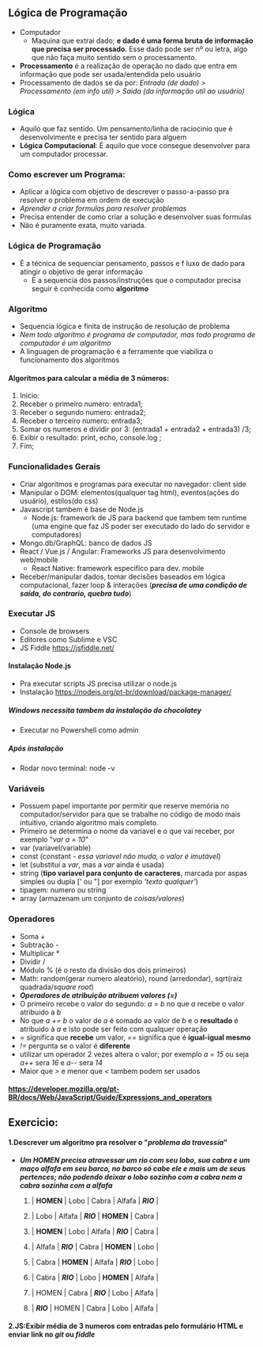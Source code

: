 ## Lógica de Programação  

- Computador  
    - Maquina que extrai dado; **e dado é uma forma bruta de informação que precisa ser processado**. Esse dado pode ser nº ou letra, algo que não faça muito sentido sem o processamento.
- **Processamento** é a realização de operação no dado que entra em informação que pode ser usada/entendida pelo usuário
- Processamento de dados se da por: *Entrada (de dado) > Processamento (em info util) > Saida (da informação util ao usuário)*

### Lógica  

 - Aquilo que faz sentido. Um pensamento/linha de raciocinio que é desenvolvimente e precisa ter sentido para alguem
 - **Lógica Computacional**: É aquilo que voce consegue desenvolver para um computador processar.   

 ### Como escrever um Programa:   

 - Aplicar a lógica com objetivo de descrever o passo-a-passo pra resolver o problema em ordem de execução
 - *Aprender a criar formulas para resolver problemas*
 - Precisa entender de como criar a solução e desenvolver suas formulas 
 - Não é puramente exata, muito variada.  

 ### Lógica de Programação  

 - É a técnica de sequenciar pensamento, passos e f luxo de dado para atingir o objetivo de gerar informação
   - E a sequencia dos passos/instruções que o computador precisa seguir é conhecida como **algoritmo**   

### Algoritmo   

- Sequencia lógica e finita de instrução de resolução de problema
- *Nem todo algoritmo é programa de computador, mas todo programa de computador é um algoritmo*
- A linguagen de programação é a ferramente que viabiliza o funcionamento dos algoritmos   

#### Algoritmos para calcular a média de 3 números:   

1. Inicio:
2. Receber o primeiro numero: entrada1;
3. Receber o segundo numero: entrada2;
4. Receber o terceiro numero: entrada3;
5. Somar os numeros e dividir por 3: (entrada1 + entrada2 + entrada3) /3;
6. Exibir o resultado: print, echo, console.log ; 
7. Fim;   

### Funcionalidades Gerais  
 - Criar algoritmos e programas para executar no navegador: client side
 - Manipular o DOM: elementos(qualquer tag html), eventos(ações do usuário), estilos(do css)
 - Javascript tambem é base de Node.js
      - Node.js: framework de JS para backend que tambem tem runtime (uma engine que faz JS poder ser executado do lado do servidor e computadores)
 - Mongo.db/GraphQL: banco de dados JS
 - React / Vue.js / Angular: Frameworks JS para desenvolvimento web/mobile
      - React Native: framework especifico para dev. mobile
 - Receber/manipular dados, tomar decisões baseados em lógica computacional, fazer loop & interações (***precisa de uma condição de saída, do contrario, quebra tudo***)   

 ### Executar JS
 - Console de browsers
 - Editores como Sublime e VSC
 - JS Fiddle https://jsfiddle.net/   

 #### Instalação Node.js
 - Pra executar scripts JS precisa utilizar o node.js
 - Instalação https://nodejs.org/pt-br/download/package-manager/   

 ##### Windows necessita tambem da instalação do chocolatey
   - Executar no Powershell como admin   

 ##### Após instalação
 - Rodar novo terminal: node -v   

 ### Variáveis
 - Possuem papel importante por permitir que reserve memória no computador/servidor para que se trabalhe no código de modo mais intuitivo, criando algoritmo mais completo.
 - Primeiro se determina o nome da variavel e o que vai receber, por exemplo "*var a = 10*"
 - var (variavel/variable) 
 - const (constant - *essa variavel não muda, o valor é imutável*)
 - let (substitui a *var*, mas a *var* ainda é usada)
 - string (**tipo variavel para conjunto de caracteres**, marcada por aspas simples ou dupla [' ou "] por exemplo *'texto qualquer'*)
 - tipagem: numero ou string
 - array (armazenam um conjunto de *coisas/valores*)   

 ### Operadores
 - Soma +
 - Subtração -
 - Multiplicar * 
 - Dividir /
 - Módulo % (é o resto da divisão dos dois primeiros)
 - Math: random(gerar numero aleatório), round (arredondar), sqrt(raiz quadrada/*square root*)
 - ***Operadores de atribuição atribuem valores (=)*** 
 - O primeiro recebe o valor do segundo: *a = b* no que *a* recebe o valor atribuido a *b*
 - No que *a += b* o valor de *a* é somado ao valor de *b* e o **resultado** é atribuido à *a* e isto pode ser feito com qualquer operação
 - *=* significa que **recebe** um valor, *==* significa que é **igual-igual mesmo**
 - *!=* pergunta se o valor é **diferente** 
 - utilizar um operador 2 vezes altera o valor; por exemplo *a = 15* ou seja *a++* sera *16* e *a--* sera *14*
 - Maior que *>* e menor que *<* tambem podem ser usados

 #### https://developer.mozilla.org/pt-BR/docs/Web/JavaScript/Guide/Expressions_and_operators   

 ## Exercicio:   

 #### 1.Descrever um algoritmo pra resolver o "*problema da travessia*"

 - ***Um HOMEN precisa atravessar um rio com seu lobo, sua cabra e um maço alfafa em seu barco, no barco só cabe ele e mais um de seus pertences; não podendo deixar o lobo sozinho com a cabra nem a cabra sozinha com a alfafa***   

     1. | **HOMEN** | Lobo | Cabra | Alfafa | ***RIO*** | 

     2.  | Lobo | Alfafa | ***RIO*** | **HOMEN** | Cabra | 

     3.  | **HOMEN** | Lobo | Alfafa | ***RIO*** | Cabra | 

     4.  | Alfafa | ***RIO*** | Cabra | **HOMEN** | Lobo | 

     5.  | Cabra | **HOMEN** | Alfafa | ***RIO*** | Lobo | 

     6.  | Cabra | ***RIO*** | Lobo | **HOMEN** | Alfafa | 

     7.  | HOMEN | Cabra | ***RIO*** | Lobo | Alfafa | 

     8.  | ***RIO***  | HOMEN | Cabra | Lobo | Alfafa | 


 #### 2.JS:Exibir média de 3 numeros com entradas pelo formulário HTML e enviar link no *git* ou *fiddle*